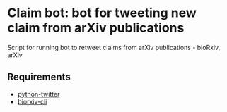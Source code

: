 # Claim bot: bot for tweeting new claim from arXiv publications

Script for running bot to retweet claims from arXiv publications - bioRxiv, arXiv


## Requirements

- [python-twitter](https://github.com/bear/python-twitter)
- [biorxiv-cli](https://github.com/jacquerie/biorxiv-cli)